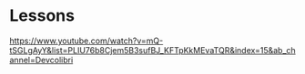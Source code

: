 # Lessons
https://www.youtube.com/watch?v=mQ-tSGLgAyY&list=PLIU76b8Cjem5B3sufBJ_KFTpKkMEvaTQR&index=15&ab_channel=Devcolibri
